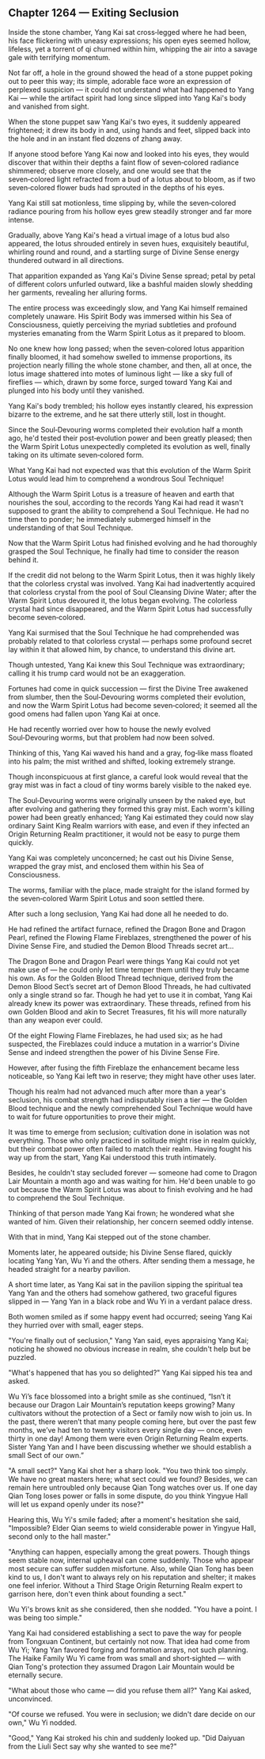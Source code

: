 ## Chapter 1264 — Exiting Seclusion

Inside the stone chamber, Yang Kai sat cross‑legged where he had been, his face flickering with uneasy expressions; his open eyes seemed hollow, lifeless, yet a torrent of qi churned within him, whipping the air into a savage gale with terrifying momentum.

Not far off, a hole in the ground showed the head of a stone puppet poking out to peer this way; its simple, adorable face wore an expression of perplexed suspicion — it could not understand what had happened to Yang Kai — while the artifact spirit had long since slipped into Yang Kai's body and vanished from sight.

When the stone puppet saw Yang Kai's two eyes, it suddenly appeared frightened; it drew its body in and, using hands and feet, slipped back into the hole and in an instant fled dozens of zhang away.

If anyone stood before Yang Kai now and looked into his eyes, they would discover that within their depths a faint flow of seven‑colored radiance shimmered; observe more closely, and one would see that the seven‑colored light refracted from a bud of a lotus about to bloom, as if two seven‑colored flower buds had sprouted in the depths of his eyes.

Yang Kai still sat motionless, time slipping by, while the seven‑colored radiance pouring from his hollow eyes grew steadily stronger and far more intense.

Gradually, above Yang Kai's head a virtual image of a lotus bud also appeared, the lotus shrouded entirely in seven hues, exquisitely beautiful, whirling round and round, and a startling surge of Divine Sense energy thundered outward in all directions.

That apparition expanded as Yang Kai's Divine Sense spread; petal by petal of different colors unfurled outward, like a bashful maiden slowly shedding her garments, revealing her alluring forms.

The entire process was exceedingly slow, and Yang Kai himself remained completely unaware. His Spirit Body was immersed within his Sea of Consciousness, quietly perceiving the myriad subtleties and profound mysteries emanating from the Warm Spirit Lotus as it prepared to bloom.

No one knew how long passed; when the seven‑colored lotus apparition finally bloomed, it had somehow swelled to immense proportions, its projection nearly filling the whole stone chamber, and then, all at once, the lotus image shattered into motes of luminous light — like a sky full of fireflies — which, drawn by some force, surged toward Yang Kai and plunged into his body until they vanished.

Yang Kai's body trembled; his hollow eyes instantly cleared, his expression bizarre to the extreme, and he sat there utterly still, lost in thought.

Since the Soul‑Devouring worms completed their evolution half a month ago, he'd tested their post‑evolution power and been greatly pleased; then the Warm Spirit Lotus unexpectedly completed its evolution as well, finally taking on its ultimate seven‑colored form.

What Yang Kai had not expected was that this evolution of the Warm Spirit Lotus would lead him to comprehend a wondrous Soul Technique!

Although the Warm Spirit Lotus is a treasure of heaven and earth that nourishes the soul, according to the records Yang Kai had read it wasn't supposed to grant the ability to comprehend a Soul Technique. He had no time then to ponder; he immediately submerged himself in the understanding of that Soul Technique.

Now that the Warm Spirit Lotus had finished evolving and he had thoroughly grasped the Soul Technique, he finally had time to consider the reason behind it.

If the credit did not belong to the Warm Spirit Lotus, then it was highly likely that the colorless crystal was involved. Yang Kai had inadvertently acquired that colorless crystal from the pool of Soul Cleansing Divine Water; after the Warm Spirit Lotus devoured it, the lotus began evolving. The colorless crystal had since disappeared, and the Warm Spirit Lotus had successfully become seven‑colored.

Yang Kai surmised that the Soul Technique he had comprehended was probably related to that colorless crystal — perhaps some profound secret lay within it that allowed him, by chance, to understand this divine art.

Though untested, Yang Kai knew this Soul Technique was extraordinary; calling it his trump card would not be an exaggeration.

Fortunes had come in quick succession — first the Divine Tree awakened from slumber, then the Soul‑Devouring worms completed their evolution, and now the Warm Spirit Lotus had become seven‑colored; it seemed all the good omens had fallen upon Yang Kai at once.

He had recently worried over how to house the newly evolved Soul‑Devouring worms, but that problem had now been solved.

Thinking of this, Yang Kai waved his hand and a gray, fog‑like mass floated into his palm; the mist writhed and shifted, looking extremely strange.

Though inconspicuous at first glance, a careful look would reveal that the gray mist was in fact a cloud of tiny worms barely visible to the naked eye.

The Soul‑Devouring worms were originally unseen by the naked eye, but after evolving and gathering they formed this gray mist. Each worm's killing power had been greatly enhanced; Yang Kai estimated they could now slay ordinary Saint King Realm warriors with ease, and even if they infected an Origin Returning Realm practitioner, it would not be easy to purge them quickly.

Yang Kai was completely unconcerned; he cast out his Divine Sense, wrapped the gray mist, and enclosed them within his Sea of Consciousness.

The worms, familiar with the place, made straight for the island formed by the seven‑colored Warm Spirit Lotus and soon settled there.

After such a long seclusion, Yang Kai had done all he needed to do.

He had refined the artifact furnace, refined the Dragon Bone and Dragon Pearl, refined the Flowing Flame Fireblazes, strengthened the power of his Divine Sense Fire, and studied the Demon Blood Threads secret art...

The Dragon Bone and Dragon Pearl were things Yang Kai could not yet make use of — he could only let time temper them until they truly became his own. As for the Golden Blood Thread technique, derived from the Demon Blood Sect’s secret art of Demon Blood Threads, he had cultivated only a single strand so far. Though he had yet to use it in combat, Yang Kai already knew its power was extraordinary. These threads, refined from his own Golden Blood and akin to Secret Treasures, fit his will more naturally than any weapon ever could.

Of the eight Flowing Flame Fireblazes, he had used six; as he had suspected, the Fireblazes could induce a mutation in a warrior's Divine Sense and indeed strengthen the power of his Divine Sense Fire.

However, after fusing the fifth Fireblaze the enhancement became less noticeable, so Yang Kai left two in reserve; they might have other uses later.

Though his realm had not advanced much after more than a year's seclusion, his combat strength had indisputably risen a tier — the Golden Blood technique and the newly comprehended Soul Technique would have to wait for future opportunities to prove their might.

It was time to emerge from seclusion; cultivation done in isolation was not everything. Those who only practiced in solitude might rise in realm quickly, but their combat power often failed to match their realm. Having fought his way up from the start, Yang Kai understood this truth intimately.

Besides, he couldn't stay secluded forever — someone had come to Dragon Lair Mountain a month ago and was waiting for him. He'd been unable to go out because the Warm Spirit Lotus was about to finish evolving and he had to comprehend the Soul Technique.

Thinking of that person made Yang Kai frown; he wondered what she wanted of him. Given their relationship, her concern seemed oddly intense.

With that in mind, Yang Kai stepped out of the stone chamber.

Moments later, he appeared outside; his Divine Sense flared, quickly locating Yang Yan, Wu Yi and the others. After sending them a message, he headed straight for a nearby pavilion.

A short time later, as Yang Kai sat in the pavilion sipping the spiritual tea Yang Yan and the others had somehow gathered, two graceful figures slipped in — Yang Yan in a black robe and Wu Yi in a verdant palace dress.

Both women smiled as if some happy event had occurred; seeing Yang Kai they hurried over with small, eager steps.

"You're finally out of seclusion," Yang Yan said, eyes appraising Yang Kai; noticing he showed no obvious increase in realm, she couldn't help but be puzzled.

"What's happened that has you so delighted?" Yang Kai sipped his tea and asked.

Wu Yi’s face blossomed into a bright smile as she continued, “Isn’t it because our Dragon Lair Mountain’s reputation keeps growing? Many cultivators without the protection of a Sect or family now wish to join us. In the past, there weren’t that many people coming here, but over the past few months, we’ve had ten to twenty visitors every single day — once, even thirty in one day! Among them were even Origin Returning Realm experts. Sister Yang Yan and I have been discussing whether we should establish a small Sect of our own.”

"A small sect?" Yang Kai shot her a sharp look. "You two think too simply. We have no great masters here; what sect could we found? Besides, we can remain here untroubled only because Qian Tong watches over us. If one day Qian Tong loses power or falls in some dispute, do you think Yingyue Hall will let us expand openly under its nose?"

Hearing this, Wu Yi's smile faded; after a moment's hesitation she said, "Impossible? Elder Qian seems to wield considerable power in Yingyue Hall, second only to the hall master."

"Anything can happen, especially among the great powers. Though things seem stable now, internal upheaval can come suddenly. Those who appear most secure can suffer sudden misfortune. Also, while Qian Tong has been kind to us, I don't want to always rely on his reputation and shelter; it makes one feel inferior. Without a Third Stage Origin Returning Realm expert to garrison here, don't even think about founding a sect."

Wu Yi's brows knit as she considered, then she nodded. "You have a point. I was being too simple."

Yang Kai had considered establishing a sect to pave the way for people from Tongxuan Continent, but certainly not now. That idea had come from Wu Yi; Yang Yan favored forging and formation arrays, not such planning. The Haike Family Wu Yi came from was small and short‑sighted — with Qian Tong's protection they assumed Dragon Lair Mountain would be eternally secure.

"What about those who came — did you refuse them all?" Yang Kai asked, unconvinced.

"Of course we refused. You were in seclusion; we didn't dare decide on our own," Wu Yi nodded.

"Good," Yang Kai stroked his chin and suddenly looked up. "Did Daiyuan from the Liuli Sect say why she wanted to see me?"
